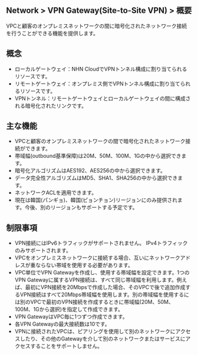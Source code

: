 ## Network > VPN Gateway(Site-to-Site VPN) > 概要

VPCと顧客のオンプレミスネットワークの間に暗号化されたネットワーク接続を行うことができる機能を提供します。


<a id="1"></a>
## 概念

* ローカルゲートウェイ：NHN CloudでVPNトンネル構成に割り当てられるリソースです。
* リモートゲートウェイ：オンプレミス側でVPNトンネル構成に割り当てられるリソースです。
* VPNトンネル：リモートゲートウェイとローカルゲートウェイの間に構成される暗号化されたリンクです。


<a id="2"></a>
## 主な機能

* VPCと顧客のオンプレミスネットワークの間で暗号化されたネットワーク接続ができます。
* 帯域幅(outbound基準保障)は20M、50M、100M、1Gの中から選択できます。
* 暗号化アルゴリズムはAES192、AES256の中から選択できます。
* データ完全性アルゴリズムはMD5、SHA1、SHA256の中から選択できます。
* ネットワークACLを適用できます。
* 現在は韓国(パンギョ)、韓国(ピョンチョン)リージョンにのみ提供されます。今後、別のリージョンもサポートする予定です。


<a id="3"></a>
## 制限事項

* VPN接続にはIPv6トラフィックがサポートされません。 IPv4トラフィックのみサポートされます。
* VPCをオンプレミスネットワークに接続する場合、互いにネットワークアドレスが重ならない帯域を使用する必要があります。
* VPC単位でVPN Gatewayを作成し、使用する帯域幅を設定できます。1つのVPN Gatewayに属するVPN接続は、すべて同じ帯域幅を利用します。例えば、最初にVPN接続を20Mbpsで作成した場合、そのVPCで後で追加作成するVPN接続はすべて20Mbps帯域幅を使用します。別の帯域幅を使用するには別のVPCで最初のVPN接続を作成するときに帯域幅(20M、50M、100M、1Gから選択)を指定して作成できます。
* VPN GatewayはVPC毎に1つずつ作成できます。
* 各VPN Gatewayの最大接続数は10です。
* VPNに接続されたVPCは、ピアリングを使用して別のネットワークにアクセスしたり、その他のGatewayを介して別のネットワークまたはサービスにアクセスすることをサポートしません。
